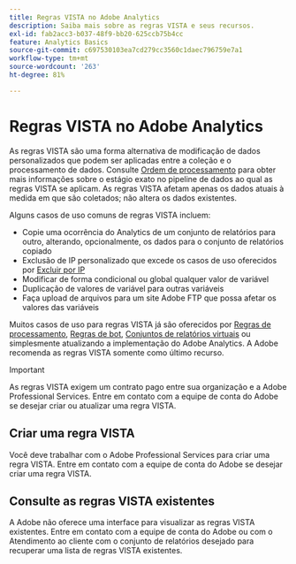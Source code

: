 ```yaml
---
title: Regras VISTA no Adobe Analytics
description: Saiba mais sobre as regras VISTA e seus recursos.
exl-id: fab2acc3-b037-48f9-bb20-625ccb75b4cc
feature: Analytics Basics
source-git-commit: c697530103ea7cd279cc3560c1daec796759e7a1
workflow-type: tm+mt
source-wordcount: '263'
ht-degree: 81%

---
```


# Regras VISTA no Adobe Analytics

As regras VISTA são uma forma alternativa de modificação de dados personalizados que podem ser aplicadas entre a coleção e o processamento de dados. Consulte [Ordem de processamento](processing-order.md) para obter mais informações sobre o estágio exato no pipeline de dados ao qual as regras VISTA se aplicam. As regras VISTA afetam apenas os dados atuais à medida em que são coletados; não altera os dados existentes.

Alguns casos de uso comuns de regras VISTA incluem:

* Copie uma ocorrência do Analytics de um conjunto de relatórios para outro, alterando, opcionalmente, os dados para o conjunto de relatórios copiado
* Exclusão de IP personalizado que excede os casos de uso oferecidos por [Excluir por IP](/help/admin/admin/exclude-ip.md)
* Modificar de forma condicional ou global qualquer valor de variável
* Duplicação de valores de variável para outras variáveis
* Faça upload de arquivos para um site Adobe FTP que possa afetar os valores das variáveis

Muitos casos de uso para regras VISTA já são oferecidos por [Regras de processamento](/help/admin/admin/c-manage-report-suites/c-edit-report-suites/general/c-processing-rules/processing-rules.md), [Regras de bot](/help/admin/admin/c-manage-report-suites/c-edit-report-suites/general/bot-removal/bot-rules.md), [Conjuntos de relatórios virtuais](/help/components/vrs/vrs-about.md) ou simplesmente atualizando a implementação do Adobe Analytics. A Adobe recomenda as regras VISTA somente como último recurso.

>[!IMPORTANT]
>
>As regras VISTA exigem um contrato pago entre sua organização e a Adobe Professional Services. Entre em contato com a equipe de conta do Adobe se desejar criar ou atualizar uma regra VISTA.

## Criar uma regra VISTA

Você deve trabalhar com o Adobe Professional Services para criar uma regra VISTA. Entre em contato com a equipe de conta do Adobe se desejar criar uma regra VISTA.

## Consulte as regras VISTA existentes

A Adobe não oferece uma interface para visualizar as regras VISTA existentes. Entre em contato com a equipe de conta do Adobe ou com o Atendimento ao cliente com o conjunto de relatórios desejado para recuperar uma lista de regras VISTA existentes.
